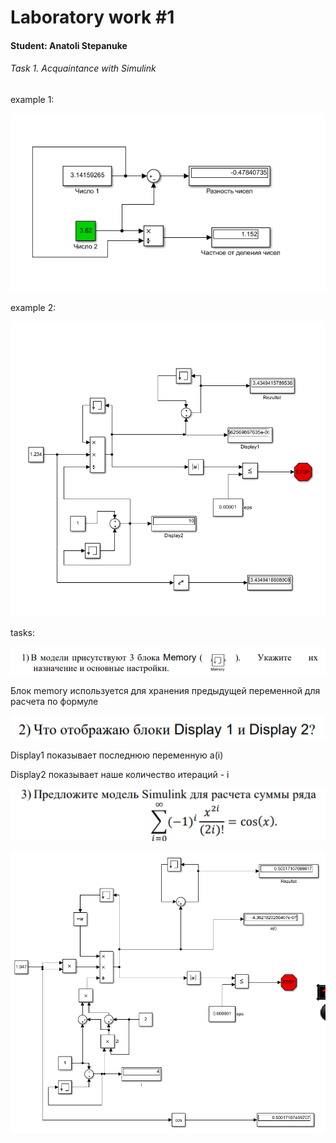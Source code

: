 # Laboratory work #1

#### Student: Anatoli Stepanuke

###### Task 1. Acquaintance with Simulink

example 1:

<p align="center">
    <img src="images/Modelka_1.png" >
</p>

example 2:

<p align="center">
    <img src="images/Model_2.png" >
</p>

tasks:

<p align="center">
    <img src="images/task1.png" >
</p>

Блок memory используется для хранения предыдущей переменной для расчета по формуле

<p align="center">
    <img src="images/task2.png" >
</p>

Display1 показывает последнюю переменную a(i)

Display2 показывает наше количество итераций - i

<p align="center">
    <img src="images/task3.png" >
</p>

<p align="center">
    <img src="images/Model_3.png" >
</p>
